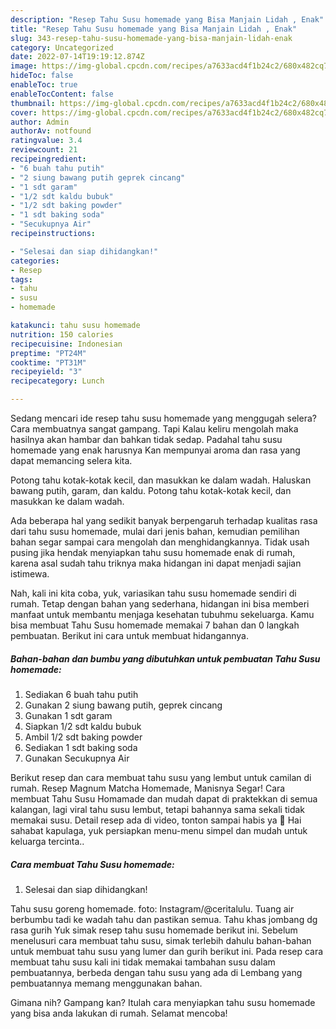 ```yaml
---
description: "Resep Tahu Susu homemade yang Bisa Manjain Lidah , Enak"
title: "Resep Tahu Susu homemade yang Bisa Manjain Lidah , Enak"
slug: 343-resep-tahu-susu-homemade-yang-bisa-manjain-lidah-enak
category: Uncategorized
date: 2022-07-14T19:19:12.874Z
image: https://img-global.cpcdn.com/recipes/a7633acd4f1b24c2/680x482cq70/tahu-susu-homemade-foto-resep-utama.jpg
hideToc: false
enableToc: true
enableTocContent: false
thumbnail: https://img-global.cpcdn.com/recipes/a7633acd4f1b24c2/680x482cq70/tahu-susu-homemade-foto-resep-utama.jpg
cover: https://img-global.cpcdn.com/recipes/a7633acd4f1b24c2/680x482cq70/tahu-susu-homemade-foto-resep-utama.jpg
author: Admin
authorAv: notfound
ratingvalue: 3.4
reviewcount: 21
recipeingredient:
- "6 buah tahu putih"
- "2 siung bawang putih geprek cincang"
- "1 sdt garam"
- "1/2 sdt kaldu bubuk"
- "1/2 sdt baking powder"
- "1 sdt baking soda"
- "Secukupnya Air"
recipeinstructions:

- "Selesai dan siap dihidangkan!"
categories:
- Resep
tags:
- tahu
- susu
- homemade

katakunci: tahu susu homemade 
nutrition: 150 calories
recipecuisine: Indonesian
preptime: "PT24M"
cooktime: "PT31M"
recipeyield: "3"
recipecategory: Lunch

---
```



Sedang mencari ide resep tahu susu homemade yang menggugah selera? Cara membuatnya sangat gampang. Tapi Kalau keliru mengolah maka hasilnya akan hambar dan bahkan tidak sedap. Padahal tahu susu homemade yang enak harusnya Kan mempunyai aroma dan rasa yang dapat memancing selera kita.


Potong tahu kotak-kotak kecil, dan masukkan ke dalam wadah. Haluskan bawang putih, garam, dan kaldu. Potong tahu kotak-kotak kecil, dan masukkan ke dalam wadah.

Ada beberapa hal yang sedikit banyak berpengaruh terhadap kualitas rasa dari tahu susu homemade, mulai dari jenis bahan, kemudian pemilihan bahan segar sampai cara mengolah dan menghidangkannya. Tidak usah pusing jika hendak menyiapkan tahu susu homemade enak di rumah, karena asal sudah tahu triknya maka hidangan ini dapat menjadi sajian istimewa.


Nah, kali ini kita coba, yuk, variasikan tahu susu homemade sendiri di rumah. Tetap dengan bahan yang sederhana, hidangan ini bisa memberi manfaat untuk membantu menjaga kesehatan tubuhmu sekeluarga. Kamu bisa membuat Tahu Susu homemade memakai 7 bahan dan 0 langkah pembuatan. Berikut ini cara untuk membuat hidangannya.

<!--inarticleads1-->

##### Bahan-bahan dan bumbu yang dibutuhkan untuk pembuatan Tahu Susu homemade:

1. Sediakan 6 buah tahu putih
1. Gunakan 2 siung bawang putih, geprek cincang
1. Gunakan 1 sdt garam
1. Siapkan 1/2 sdt kaldu bubuk
1. Ambil 1/2 sdt baking powder
1. Sediakan 1 sdt baking soda
1. Gunakan Secukupnya Air


Berikut resep dan cara membuat tahu susu yang lembut untuk camilan di rumah. Resep Magnum Matcha Homemade, Manisnya Segar! Cara membuat Tahu Susu Homamade dan mudah dapat di praktekkan di semua kalangan, lagi viral tahu susu lembut, tetapi bahannya sama sekali tidak memakai susu. Detail resep ada di video, tonton sampai habis ya 🙂 Hai sahabat kapulaga, yuk persiapkan menu-menu simpel dan mudah untuk keluarga tercinta.. 

<!--inarticleads2-->

##### Cara membuat Tahu Susu homemade:


1. Selesai dan siap dihidangkan!

Tahu susu goreng homemade. foto: Instagram/@ceritalulu. Tuang air berbumbu tadi ke wadah tahu dan pastikan semua. Tahu khas jombang dg rasa gurih Yuk simak resep tahu susu homemade berikut ini. Sebelum menelusuri cara membuat tahu susu, simak terlebih dahulu bahan-bahan untuk membuat tahu susu yang lumer dan gurih berikut ini. Pada resep cara membuat tahu susu kali ini tidak memakai tambahan susu dalam pembuatannya, berbeda dengan tahu susu yang ada di Lembang yang pembuatannya memang menggunakan bahan. 

Gimana nih? Gampang kan? Itulah cara menyiapkan tahu susu homemade yang bisa anda lakukan di rumah. Selamat mencoba!
